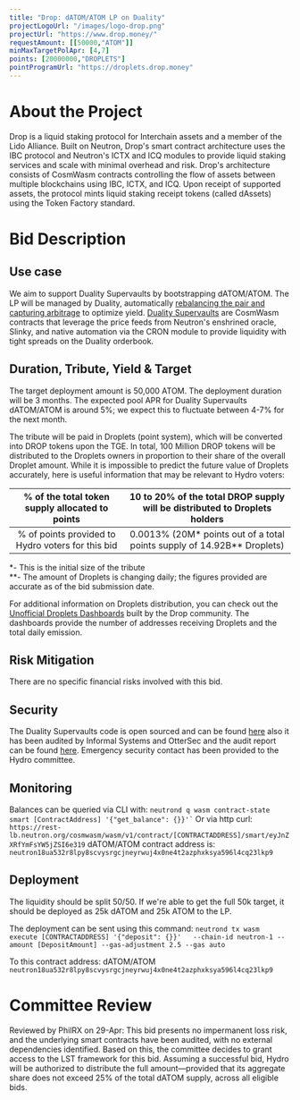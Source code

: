 ```yaml
---
title: "Drop: dATOM/ATOM LP on Duality"
projectLogoUrl: "/images/logo-drop.png"
projectUrl: "https://www.drop.money/"
requestAmount: [[50000,"ATOM"]]
minMaxTargetPolApr: [4,7]
points: [20000000,"DROPLETS"]
pointProgramUrl: "https://droplets.drop.money"
---
```


# About the Project

Drop is a liquid staking protocol for Interchain assets and a member of the Lido Alliance. Built on Neutron, Drop's smart contract architecture uses the IBC protocol and Neutron's ICTX and ICQ modules to provide liquid staking services and scale with minimal overhead and risk. Drop's architecture consists of CosmWasm contracts controlling the flow of assets between multiple blockchains using IBC, ICTX, and ICQ. Upon receipt of supported assets, the protocol mints liquid staking receipt tokens (called dAssets) using the Token Factory standard.

# Bid Description

## Use case
We aim to support Duality Supervaults by bootstrapping dATOM/ATOM. The LP will be managed by Duality, automatically [rebalancing the pair and capturing arbitrage](https://hadron.notion.site/Supervaults-Explainer-16485d6b9b1080a78d9dd60dfefed4d9#16485d6b9b1080518aaae92858288bbb) to optimize yield.  [Duality Supervaults](https://hadron.notion.site/Supervaults-Explainer-16485d6b9b1080a78d9dd60dfefed4d9) are CosmWasm contracts that leverage the price feeds from Neutron's enshrined oracle, Slinky, and native automation via the CRON module to provide liquidity with tight spreads on the Duality orderbook.

## Duration, Tribute, Yield & Target
The target deployment amount is 50,000 ATOM. The deployment duration will be 3 months. The expected pool APR for Duality Supervaults dATOM/ATOM is around 5%; we expect this to fluctuate between  4-7% for the next month.

The tribute will be paid in Droplets (point system), which will be converted into DROP tokens upon the TGE. In total, 100 Million DROP tokens will be distributed to the Droplets owners in proportion to their share of the overall Droplet amount. While it is impossible to predict the future value of Droplets accurately, here is useful information that may be relevant to Hydro voters:

| % of the total token supply allocated to points | 10 to 20% of the total DROP supply will be distributed to Droplets holders |
| :---: | :---: |
| % of points provided to Hydro voters for this bid | 0.0013% (20M* points out of a total points supply of 14.92B** Droplets) |

*- This is the initial size of the tribute  
**- The amount of Droplets is changing daily; the figures provided are accurate as of the bid submission date.

For additional information on Droplets distribution, you can check out the [Unofficial Droplets Dashboards](https://dropletsdash.xyz/) built by the Drop community. The dashboards provide the number of addresses receiving Droplets and the total daily emission.

## Risk Mitigation
There are no specific financial risks involved with this bid.

## Security
The Duality Supervaults code is open sourced and can be found [here](https://github.com/neutron-org/neutron/tree/main/x/dex) also it has been audited by Informal Systems and OtterSec and the audit report can be found [here](https://github.com/neutron-org/duality-audits/blob/main/Informal%20Systems%20SuperVaults%20Audit%204%3A16%3A25.pdf). Emergency security contact has been provided to the Hydro committee.

## Monitoring
Balances can be queried via CLI with:
`` neutrond q wasm contract-state smart [ContractAddress] '{"get_balance": {}}'` ``
Or via http curl:
`https://rest-lb.neutron.org/cosmwasm/wasm/v1/contract/[CONTRACTADDRESS]/smart/eyJnZXRfYmFsYW5jZSI6e319`
dATOM/ATOM contract address is:
`neutron18ua532r8lpy8scvysrgcjneyrwuj4x0ne4t2azphxksya596l4cq23lkp9`

## Deployment
The liquidity should be split 50/50. If we're able to get the full 50k target, it should be deployed as 25k dATOM and 25k ATOM to the LP.

The deployment can be sent using this command:
`neutrond tx wasm execute [CONTRACTADDRESS] '{"deposit": {}}'   --chain-id neutron-1 --amount [DepositAmount] --gas-adjustment 2.5 --gas auto`

To this contract address:
dATOM/ATOM `neutron18ua532r8lpy8scvysrgcjneyrwuj4x0ne4t2azphxksya596l4cq23lkp9`

# Committee Review

Reviewed by PhilRX on 29-Apr: This bid presents no impermanent loss risk, and the underlying smart contracts have been audited, with no external dependencies identified. Based on this, the committee decides to grant access to the LST framework for this bid. Assuming a successful bid, Hydro will be authorized to distribute the full amount—provided that its aggregate share does not exceed 25% of the total dATOM supply, across all eligible bids.

